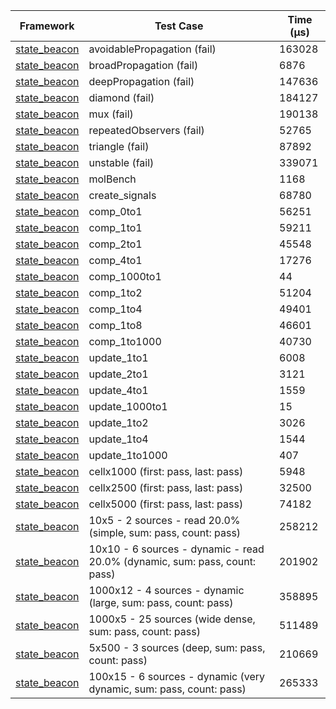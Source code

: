 | Framework | Test Case | Time (μs) |
| --- | --- | --- |
| [state_beacon](https://github.com/jinyus/dart_beacon) | avoidablePropagation (fail) | 163028 |
| [state_beacon](https://github.com/jinyus/dart_beacon) | broadPropagation (fail) | 6876 |
| [state_beacon](https://github.com/jinyus/dart_beacon) | deepPropagation (fail) | 147636 |
| [state_beacon](https://github.com/jinyus/dart_beacon) | diamond (fail) | 184127 |
| [state_beacon](https://github.com/jinyus/dart_beacon) | mux (fail) | 190138 |
| [state_beacon](https://github.com/jinyus/dart_beacon) | repeatedObservers (fail) | 52765 |
| [state_beacon](https://github.com/jinyus/dart_beacon) | triangle (fail) | 87892 |
| [state_beacon](https://github.com/jinyus/dart_beacon) | unstable (fail) | 339071 |
| [state_beacon](https://github.com/jinyus/dart_beacon) | molBench | 1168 |
| [state_beacon](https://github.com/jinyus/dart_beacon) | create_signals | 68780 |
| [state_beacon](https://github.com/jinyus/dart_beacon) | comp_0to1 | 56251 |
| [state_beacon](https://github.com/jinyus/dart_beacon) | comp_1to1 | 59211 |
| [state_beacon](https://github.com/jinyus/dart_beacon) | comp_2to1 | 45548 |
| [state_beacon](https://github.com/jinyus/dart_beacon) | comp_4to1 | 17276 |
| [state_beacon](https://github.com/jinyus/dart_beacon) | comp_1000to1 | 44 |
| [state_beacon](https://github.com/jinyus/dart_beacon) | comp_1to2 | 51204 |
| [state_beacon](https://github.com/jinyus/dart_beacon) | comp_1to4 | 49401 |
| [state_beacon](https://github.com/jinyus/dart_beacon) | comp_1to8 | 46601 |
| [state_beacon](https://github.com/jinyus/dart_beacon) | comp_1to1000 | 40730 |
| [state_beacon](https://github.com/jinyus/dart_beacon) | update_1to1 | 6008 |
| [state_beacon](https://github.com/jinyus/dart_beacon) | update_2to1 | 3121 |
| [state_beacon](https://github.com/jinyus/dart_beacon) | update_4to1 | 1559 |
| [state_beacon](https://github.com/jinyus/dart_beacon) | update_1000to1 | 15 |
| [state_beacon](https://github.com/jinyus/dart_beacon) | update_1to2 | 3026 |
| [state_beacon](https://github.com/jinyus/dart_beacon) | update_1to4 | 1544 |
| [state_beacon](https://github.com/jinyus/dart_beacon) | update_1to1000 | 407 |
| [state_beacon](https://github.com/jinyus/dart_beacon) | cellx1000 (first: pass, last: pass) | 5948 |
| [state_beacon](https://github.com/jinyus/dart_beacon) | cellx2500 (first: pass, last: pass) | 32500 |
| [state_beacon](https://github.com/jinyus/dart_beacon) | cellx5000 (first: pass, last: pass) | 74182 |
| [state_beacon](https://github.com/jinyus/dart_beacon) | 10x5 - 2 sources - read 20.0% (simple, sum: pass, count: pass) | 258212 |
| [state_beacon](https://github.com/jinyus/dart_beacon) | 10x10 - 6 sources - dynamic - read 20.0% (dynamic, sum: pass, count: pass) | 201902 |
| [state_beacon](https://github.com/jinyus/dart_beacon) | 1000x12 - 4 sources - dynamic (large, sum: pass, count: pass) | 358895 |
| [state_beacon](https://github.com/jinyus/dart_beacon) | 1000x5 - 25 sources (wide dense, sum: pass, count: pass) | 511489 |
| [state_beacon](https://github.com/jinyus/dart_beacon) | 5x500 - 3 sources (deep, sum: pass, count: pass) | 210669 |
| [state_beacon](https://github.com/jinyus/dart_beacon) | 100x15 - 6 sources - dynamic (very dynamic, sum: pass, count: pass) | 265333 |
